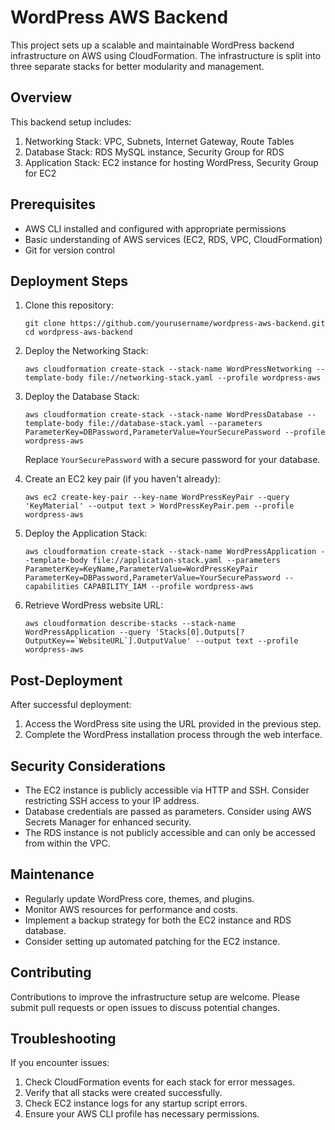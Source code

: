 # WordPress AWS Backend

This project sets up a scalable and maintainable WordPress backend infrastructure on AWS using CloudFormation. The infrastructure is split into three separate stacks for better modularity and management.

## Overview

This backend setup includes:

1. Networking Stack: VPC, Subnets, Internet Gateway, Route Tables
2. Database Stack: RDS MySQL instance, Security Group for RDS
3. Application Stack: EC2 instance for hosting WordPress, Security Group for EC2

## Prerequisites

- AWS CLI installed and configured with appropriate permissions
- Basic understanding of AWS services (EC2, RDS, VPC, CloudFormation)
- Git for version control

## Deployment Steps

1. Clone this repository:
   ```
   git clone https://github.com/yourusername/wordpress-aws-backend.git
   cd wordpress-aws-backend
   ```

2. Deploy the Networking Stack:
   ```
   aws cloudformation create-stack --stack-name WordPressNetworking --template-body file://networking-stack.yaml --profile wordpress-aws
   ```

3. Deploy the Database Stack:
   ```
   aws cloudformation create-stack --stack-name WordPressDatabase --template-body file://database-stack.yaml --parameters ParameterKey=DBPassword,ParameterValue=YourSecurePassword --profile wordpress-aws
   ```
   Replace `YourSecurePassword` with a secure password for your database.

4. Create an EC2 key pair (if you haven't already):
   ```
   aws ec2 create-key-pair --key-name WordPressKeyPair --query 'KeyMaterial' --output text > WordPressKeyPair.pem --profile wordpress-aws
   ```

5. Deploy the Application Stack:
   ```
   aws cloudformation create-stack --stack-name WordPressApplication --template-body file://application-stack.yaml --parameters ParameterKey=KeyName,ParameterValue=WordPressKeyPair ParameterKey=DBPassword,ParameterValue=YourSecurePassword --capabilities CAPABILITY_IAM --profile wordpress-aws
   ```

6. Retrieve WordPress website URL:
   ```
   aws cloudformation describe-stacks --stack-name WordPressApplication --query 'Stacks[0].Outputs[?OutputKey==`WebsiteURL`].OutputValue' --output text --profile wordpress-aws
   ```

## Post-Deployment

After successful deployment:

1. Access the WordPress site using the URL provided in the previous step.
2. Complete the WordPress installation process through the web interface.

## Security Considerations

- The EC2 instance is publicly accessible via HTTP and SSH. Consider restricting SSH access to your IP address.
- Database credentials are passed as parameters. Consider using AWS Secrets Manager for enhanced security.
- The RDS instance is not publicly accessible and can only be accessed from within the VPC.

## Maintenance

- Regularly update WordPress core, themes, and plugins.
- Monitor AWS resources for performance and costs.
- Implement a backup strategy for both the EC2 instance and RDS database.
- Consider setting up automated patching for the EC2 instance.

## Contributing

Contributions to improve the infrastructure setup are welcome. Please submit pull requests or open issues to discuss potential changes.

## Troubleshooting

If you encounter issues:
1. Check CloudFormation events for each stack for error messages.
2. Verify that all stacks were created successfully.
3. Check EC2 instance logs for any startup script errors.
4. Ensure your AWS CLI profile has necessary permissions.